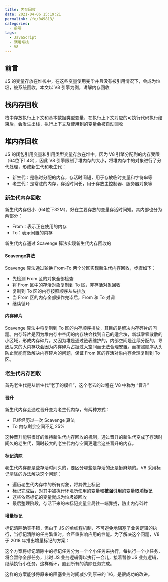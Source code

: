 ```yaml
---
title: 内存回收
date: 2021-04-06 15:19:21
permalink: /fe/049813/
categories:
  - 前端
tags:
  - JavaScript
  - 调用堆栈
  - V8
---
```

## 前言
JS 的变量存放在堆栈中，在这些变量使用完毕并且没有被引用情况下，会成为垃圾，被系统回收。本文以 V8 引擎为例，讲解内存回收

## 栈内存回收
栈中存放执行上下文和基本数据类型变量，在执行上下文对应的可执行代码执行结束后，会发生出栈，执行上下文及使用到的变量会被自动回收

## 堆内存回收
JS 的闭包引用变量和引用类型变量存放在堆中。因为 V8 引擎分配到的内存受限（64位下1.4G），因此 V8 引擎限制了堆内存的大小，将堆内存中的对象进行了分代处理，形成新生代和老生代：
- 新生代：是临时分配的内存，存活时间短，用于存放临时变量和字符串等
- 老生代：是常驻的内存，存活时间长，用于存放主控制器、服务器对象等

### 新生代内存回收
新生代内存很小（64位下32M），好在主要存放的变量存活时间短。其内部也分为两部分：
- From：表示正在使用的内存
- To：表示闲置的内存

新生代内存通过 Scavenge 算法实现新生代内存回收的

#### Scavenge算法
Scavenge 算法通过轮换 From-To 两个分区实现新生代内存回收，步骤如下：
- 先检测 From 区的对象全部检查
- 将 From 区中的存活对象复制到 To 区，非存活对象回收
- 复制到 To 区的内存按照顺序从头排放
- 当 From 区的内存全部操作完毕后，From 和 To 对调
- 继续循环

#### 内存碎片
Scavenge 算法中将复制到 To 区的内存顺序排放，其目的是解决内存碎片的问题。内存碎片是因为堆内存中空闲的内存块会找到自己的适合块，新城零零散散的小区域，形成内存碎片。又因为堆是通过链表维护的，内部空间是连续分配的，导致后来的大内存块会因为内存碎片占据过大空间而无法合理安置。而按照顺序从头防止就能有效解决内存碎片的问题，保证 From 区的存活对象内存合理复制到 To 区。

### 老生代内存回收
首先老生代是从新生代“老了的模样”，这个老去的过程在 V8 中称为 “晋升”

#### 晋升
新生代内存会通过晋升变为老生代内存，有两种方式：
- 已经经历过一次 Scavenge 算法
- To 内存剩余空间不足 25%

这种晋升能够很好的维持新生代内存回收的机制，通过晋升的新生代变成了存活时间久的老生代，同时较大的老生代内存空间更适合这些晋升的内存。

#### 标记清除
老生代内存都是些存活时间久的，要区分哪些是存活的还是挺麻烦的。V8 采用标记清除的办法解决这个问题：
- 遍历老生代内存中的所有对象，将其做上标记
- 标记完成后，对其中被执行环境所使用的变量和**被强引用**的变量**取消标记**
- 这些依然标记的变量就成为垃圾被回收
- 最后整理阶段，存活下来的未标记变量全局往一端靠拢，防止内存碎片

#### 增量标记
标记清除确实不错，但由于 JS 的单线程机制，不可避免地阻塞了业务逻辑的执行，当标记清除的任务繁重时，会严重影响应用的性能。为了解决这个问题，V8 于 2018 年推出增量标记的方案：

这个方案将标记清除中的标记任务分为一个个小任务来执行，每执行一个小任务，将会暂停全部任务，此时 JS 业务逻辑得以执行一会儿，接着暂停 JS 业务逻辑，继续执行小任务，这样循环，直到所有的清除任务完成。

这样的方案能够将原来的阻塞业务时间减少到原来的 1/6，是很成功的改进。